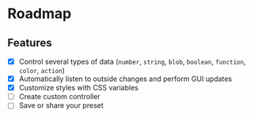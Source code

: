 # Roadmap

## Features
- [x] Control several types of data (`number`, `string`, `blob`, `boolean`, `function`, `color`, `action`)
- [x] Automatically listen to outside changes and perform GUI updates
- [x] Customize styles with CSS variables
- [ ] Create custom controller
- [ ] Save or share your preset
